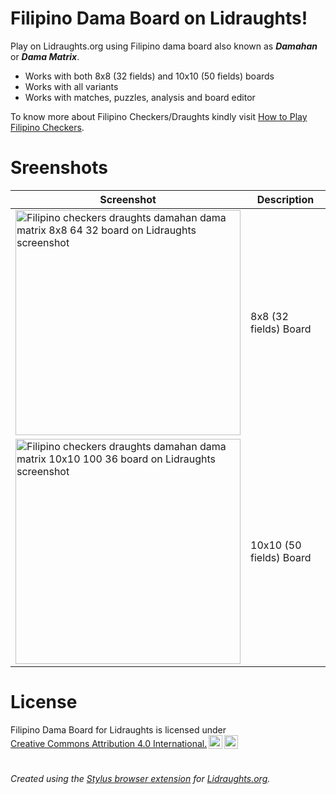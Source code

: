# Filipino Dama Board on Lidraughts!

Play on Lidraughts.org using Filipino dama board also known as ***Damahan*** or ***Dama Matrix***.

- Works with both 8x8 (32 fields) and 10x10 (50 fields) boards
- Works with all variants
- Works with matches, puzzles, analysis and board editor

To know more about Filipino Checkers/Draughts kindly visit [How to Play Filipino Checkers](https://luffykudo.wordpress.com/2024/03/11/how-to-play-filipino-checkers/).

# Sreenshots

| Screenshot | Description |
|---|---|
| <img src="https://raw.githubusercontent.com/LuffyKudo/Lidraughts-Themes/main/Chess%20Pieces/Lidraughts%20Chess%20Pieces%20Screenshot.png" alt="Filipino checkers draughts damahan dama matrix 8x8 64 32 board on Lidraughts screenshot" width="360"/> | 8x8 (32 fields) Board |
| <img src="https://raw.githubusercontent.com/LuffyKudo/Lidraughts-Themes/main/Filipino%20Dama%20Board/Lidraughts%20Dama%20Matrix%20(50)%20Screenshot.png" alt="Filipino checkers draughts damahan dama matrix 10x10 100 36 board on Lidraughts screenshot" width="360"/> | 10x10 (50 fields) Board |

# License

<p xmlns:cc="http://creativecommons.org/ns#" >Filipino Dama Board for Lidraughts is licensed under <a href="https://creativecommons.org/licenses/by/4.0/?ref=chooser-v1" target="_blank" rel="license noopener noreferrer" style="display:inline-block;">Creative Commons Attribution 4.0 International.<img style="height:22px!important;margin-left:3px;vertical-align:text-bottom;" src="https://mirrors.creativecommons.org/presskit/icons/cc.svg?ref=chooser-v1" alt=""><img style="height:22px!important;margin-left:3px;vertical-align:text-bottom;" src="https://mirrors.creativecommons.org/presskit/icons/by.svg?ref=chooser-v1" alt=""></a></p>

#
*Created using the [Stylus browser extension](https://add0n.com/stylus.html) for [Lidraughts.org](https://lidraughts.org).*
